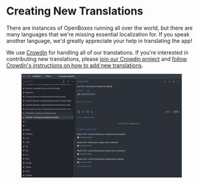 # Creating New Translations

There are instances of OpenBoxes running all over the world, but there are many languages that we're missing essential localization for. If you speak another language, we'd greatly appreciate your help in translating the app!

We use [Crowdin](https://crowdin.com/) for handling all of our translations. If you're interested in contributing new translations, please [join our Crowdin project](https://crowdin.com/project/openboxes) and [follow Crowdin's instructions on how to add new translations](https://support.crowdin.com/for-translators/).

<figure><img src=".gitbook/assets/crowdin-example.png" alt="a screenshot of an example translation being performed in the crowdin app"><figcaption></figcaption></figure>

